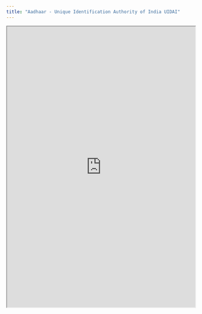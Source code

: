 ```yaml
---
title: "Aadhaar - Unique Identification Authority of India UIDAI"
---
```




<iframe height="750" width="100%" src="https://ewelton.github.io/ktest/wiki.html#Aadhaar%20-%20Unique%20Identification%20Authority%20of%20India%20UIDAI"></iframe>
